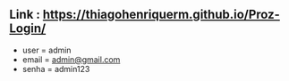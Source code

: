 Link : https://thiagohenriquerm.github.io/Proz-Login/
-


- user  = admin
- email = admin@gmail.com
- senha = admin123
